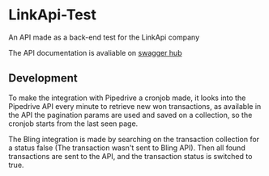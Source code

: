 # LinkApi-Test
An API made as a back-end test for the LinkApi company

The API documentation is avaliable on [swagger hub](https://app.swaggerhub.com/apis-docs/magnuspedro/LinkApi-Test/1.0.0#/default)

## Development

To make the integration with Pipedrive a cronjob made, it looks into the Pipedrive API every minute to retrieve new won transactions, as available in the API the pagination params are used and saved on a collection, so the cronjob starts from the last seen page.

The Bling integration is made by searching on the transaction collection for a status false (The transaction wasn't sent to Bling API). Then all found transactions are sent to the API, and the transaction status is switched to true.
